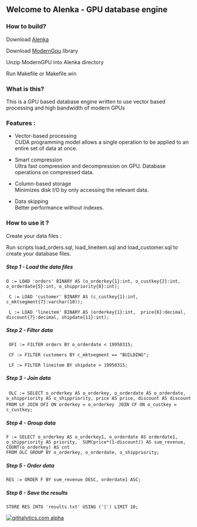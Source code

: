 ## Welcome to Alenka - GPU database engine

### How to build?

Download [Alenka](https://github.com/antonmks/Alenka/archive/master.zip)


Download [ModernGpu](https://github.com/NVlabs/moderngpu) library

Unzip ModernGPU into Alenka directory

Run Makefile or Makefile.win


### What is this?

This is a GPU based database engine written to use vector based processing and high bandwidth of modern GPUs

### Features :

  *  Vector-based processing  
    CUDA programming model allows a single operation to be applied to an entire set of data at once.
	
  * Smart compression  
    Ultra fast compression and decompression on GPU.
	Database operations on compressed data.
	
  * Column-based storage  
    Minimizes disk I/O by only accessing the relevant data.

  * Data skipping  
    Better performance without indexes.	

### How to use it ?

Create your data files :

Run scripts load_orders.sql, load_lineitem.sql and load_customer.sql to create your database files.


##### Step 1 - Load the data files 

`O := LOAD 'orders' BINARY AS (o_orderkey{1}:int, o_custkey{2}:int, o_orderdate{5}:int, o_shippriority{8}:int);`

` C := LOAD 'customer' BINARY AS (c_custkey{1}:int, c_mktsegment{7}:varchar(10));`

` L := LOAD 'lineitem' BINARY AS (orderkey{1}:int,  price{6}:decimal, discount{7}:decimal, shipdate{11}:int);`

##### Step 2 - Filter data

` OFI := FILTER orders BY o_orderdate < 19950315;`

` CF := FILTER customers BY c_mktsegment == "BUILDING";`

` LF := FILTER lineitem BY shipdate > 19950315;`

##### Step 3 - Join data

` OLC := SELECT o_orderkey AS o_orderkey, o_orderdate AS o_orderdate,`
` o_shippriority AS o_shippriority, price AS price, discount AS discount`
` FROM LF JOIN OFI ON orderkey = o_orderkey `
` JOIN CF ON o_custkey = c_custkey;`

##### Step 4 - Group data


` F := SELECT o_orderkey AS o_orderkey1, o_orderdate AS orderdate1, `
`o_shippriority AS priority,  SUM(price*(1-discount)) AS sum_revenue,
 COUNT(o_orderkey) AS cnt`  
`FROM OLC GROUP BY o_orderkey, o_orderdate, o_shippriority;`	


##### Step 5 - Order data


`RES := ORDER F BY sum_revenue DESC, orderdate1 ASC;`


##### Step 6 - Save the results 


`STORE RES INTO 'results.txt' USING ('|') LIMIT 10;`


[![githalytics.com alpha](https://cruel-carlota.pagodabox.com/924b3b89c15fc603702a40b6ef0a718f "githalytics.com")](http://githalytics.com/antonmks/Alenka)
